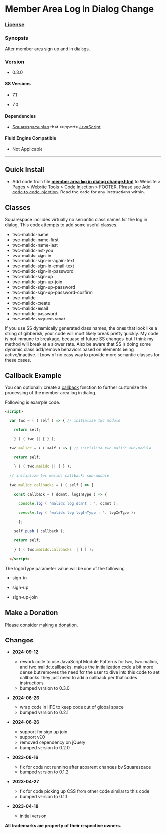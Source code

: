 # Member Area Log In Dialog Change

### [License][1]

### Synopsis

Alter member area sign up and in dialogs.

### Version

  * 0.3.0

#### SS Versions

  * 7.1
  
  * 7.0

#### Dependencies

  * [Squarespace plan][2] that supports [JavaScript][3].

#### Fluid Engine Compatible

  * Not Applicable

---

## Quick Install

* Add code from file **[member area log in dialog change.html][5]** to
  Website > Pages > Website Tools > Code Injection > FOOTER. Please see [Add
  code to code injection][6]. Read the code for any instructions within.

## Classes

Squarespace includes virtually no semantic class names for the log in dialog.
This code attempts to add some useful classes.

  * twc-malidc-name
  * twc-malidc-name-first
  * twc-malidc-name-last
  * twc-malidc-not-you
  * twc-malidc-sign-in
  * twc-malidc-sign-in-again-text
  * twc-malidc-sign-in-email-text
  * twc-malidc-sign-in-password
  * twc-malidc-sign-up
  * twc-malidc-sign-up-join
  * twc-malidc-sign-up-password
  * twc-malidc-sign-up-password-confirm
  * twc-malidc
  * twc-malidc-create
  * twc-malidc-email
  * twc-malidc-password
  * twc-malidc-request-reset

If you use SS dynamically generated class names, the ones that look like a
string of gibberish, your code will most likely break pretty quickly. My code is
not immune to breakage, becuase of future SS changes, but I think my method will
break at a slower rate. Also be aware that SS is doing some dynamic class
add/remove behaviors based on elements being active/inactive. I know of no easy
way to provide more semantic classes for these cases.

## Callback Example

You can optionally create a [callback][7] function to further customize the
processing of the member area log in dialog.

Following is example code.

```html
<script>

  var twc = ( ( self ) => { // initialize twc module
  
    return self;
    
    } ) ( twc || { } );
    
  twc.malidc = ( ( self ) => { // initialize twc malidc sub-module
  
    return self;
    
    } ) ( twc.malidc || { } );
    
  // initialize twc malidc callbacks sub-module
  
  twc.malidc.callbacks = ( ( self ) => {
  
    const callback = ( dcmnt, logInType ) => {
    
      console.log ( 'malidc log dcmnt : ', dcmnt );
      
      console.log ( 'malidc log logInType : ', logInType );
      
      };
      
    self.push ( callback );
    
    return self;
    
    } ) ( twc.malidc.callbacks || [ ] );
    
  </script>

```

The logInType parameter value will be one of the following.

  * sign-in
  
  * sign-up
  
  * sign-up-join

## Make a Donation

Please consider [making a donation][8].

## Changes

* **2024-09-12**

  * rework code to use JavaScript Module Patterns for twc, twc.malidc, and
    twc.malidc.callbacks. makes the initialization code a bit more dense but
    removes the need for the user to dive into this code to set callbacks. they
    just need to add a callback per that codes instructions
  * bumped version to 0.3.0
  
* **2024-06-26**

  * wrap code in IIFE to keep code out of global space
  * bumped version to 0.2.1
  
* **2024-06-26**

  * support for sign up join
  * support v7.0
  * removed dependency on jQuery
  * bumped version to 0.2.0
  
* **2023-08-16**

  * fix for code not running after apparent changes by Squarespace
  * bumped version to 0.1.2
  
* **2023-04-27**

  * fix for code picking up CSS from other code similar to this code
  * bumped version to 0.1.1
  
* **2023-04-18**

  * initial version

**All trademarks are property of their respective owners.**

[1]: https://github.com/tomsWebConsulting/twcsl/blob/main/LICENSE.txt#L1
[2]: https://www.squarespace.com/pricing
[3]: https://en.wikipedia.org/wiki/JavaScript
[5]: member%20area%20log%20in%20dialog%20change.html#L1
[6]: https://support.squarespace.com/hc/en-us/articles/205815908-Using-code-injection#toc-add-code-to-code-injection
[7]: https://en.wikipedia.org/wiki/Callback_(computer_programming)
[8]: https://github.com/tomsWebConsulting/twcsl#make-a-donation
